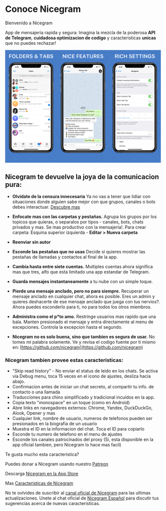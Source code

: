 # Conoce Nicegram

Bienvenido a Nicegram

App de mensajeria rapida y segura: Imagina la mezcla de la poderosa **API de Telegram**, **cuidadosa optimizacion de codigo** y caracteristicas **unicas** que no puedes rechazar!

![image](images/NicegramGrid.png)

## Nicegram te devuelve la joya de la comunicacion pura:

- **Olvidate de la censura innecesaria** Ya no vas a tener que lidiar con situaciones donde alguien sabe mejor con que grupos, canales o bots debes interactuar. [Descubre mas](/es/unblock)

- **Enfocate mas con las carpetas y pestañas.** Agrupa los grupos por los topicos que quieras, o separalos por tipos - canales, bots, chats privados y mas. Se mas productivo con la mensajeria!. Para crear carpeta: Esquina superior izquierda - **Editar > Nueva carpeta**

- **Reenviar sin autor**

- **Esconde las pestañas que no usas** Decide si quieres mostrar las pestañas de llamadas y contactos al final de la app.

- **Cambia hasta entre siete cuentas.** Multiples cuentas ahora significa mas que tres, alfo que esta limitado una app estandar de Telegram.

- **Guarda mensajes instantaneamente** a tu nube con un simple toque.

- **Pierde una mensaje anclado, pero no para siempre.** Recuperar un mensaje anclado en cualquier chat, ahora es posible.
Eres un admin y quieres deshacerte de ese mensaje anclado que juega con tus nervios?. Ahora puedes esconderlo para ti, no para todos los otros miembros.

- **Administra como el p*to amo.** Restringe usuarios mas rapido que una bala. Manten presionado el mensaje y entra directamente al menu de excepciones. Controla la excepcion hasta el segundo.

- **Nicegram no es solo buena, sino que tambien es segura de usar.** No tomes mi palabra solamente. Ve y revisa el codigo fuente por ti mismo en: [https://github.com/nicegram](https://github.com/nicegram)

### Nicegram tambien provee estas caracteristicas:
- "Skip read history" - No enviar el status de leido en los chats. Se activa via Debug menu, toca 15 veces en el icono de ajustes, desliza hacia abajo.
- Confirmacion antes de iniciar un chat secreto, al compartir tu info. de contacto o una llamada
-  Traducciones para chino simplificado y tradicional incuidos en la app.
- Copia texto "monospace" en un toque (como en Android)
- Abre links en navegadores externos: Chrome, Yandex, DuckDuckGo, Alook, Opener y mas
- Cualquier link, nombre de usuario, numeros de telefonos pueden ser presionados en la biografia de un usuario
- Muestra el ID en la informacion del chat. Toca el ID para copiarlo
- Esconde tu numero de telefono en el menu de ajustes
- Esconde los canales patrocinados del proxy (Si, esta disponible en la app oficial tambien, pero Nicegram lo hace mas facil)


Te gusta mucho esta caracteristica?

Puedes donar a Nicegram usando nuestro [Patreon](https://patreon.com/nicegram)

Descarga [Nicegram en la App Store](https://itunes.apple.com/app/id1457369322)

Mas [Caracteristicas de Nicegram](/es/features)

No te ovlvides de suscribir al [canal oficial de Nicegram](https://t.me/nicegramapp) para las ultimas actualizaciones. Unete al chat oficial de [Nicegram Español](https://t.me/nicegram_es) para discutir tus sugerencias acerca de nuevas caracteristicas.
